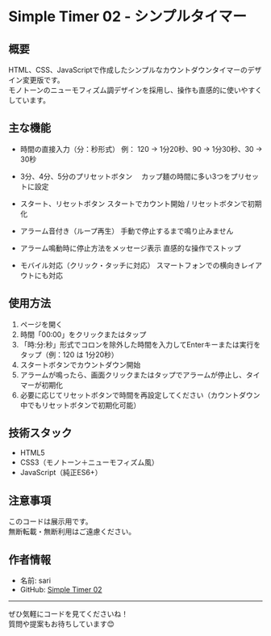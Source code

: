 # Simple Timer 02 - シンプルタイマー

## 概要
HTML、CSS、JavaScriptで作成したシンプルなカウントダウンタイマーのデザイン変更版です。  
モノトーンのニューモフィズム調デザインを採用し、操作も直感的に使いやすくしています。

## 主な機能

- 時間の直接入力（分：秒形式）
  例： 120 → 1分20秒、90 → 1分30秒、30 → 30秒
  
- 3分、4分、5分のプリセットボタン
　カップ麺の時間に多い3つをプリセットに設定

- スタート、リセットボタン
  スタートでカウント開始 / リセットボタンで初期化
  
- アラーム音付き（ループ再生）
  手動で停止するまで鳴り止みません
  
- アラーム鳴動時に停止方法をメッセージ表示
  直感的な操作でストップ
  
- モバイル対応（クリック・タッチに対応）
  スマートフォンでの横向きレイアウトにも対応


## 使用方法

1. ページを開く
2. 時間「00:00」をクリックまたはタップ
3. 「時:分:秒」形式でコロンを除外した時間を入力してEnterキーまたは実行をタップ（例：120 は 1分20秒）
4. スタートボタンでカウントダウン開始
5. アラームが鳴ったら、画面クリックまたはタップでアラームが停止し、タイマーが初期化
6. 必要に応じてリセットボタンで時間を再設定してください（カウントダウン中でもリセットボタンで初期化可能）


## 技術スタック
- HTML5
- CSS3（モノトーン＋ニューモフィズム風）
- JavaScript（純正ES6+）


## 注意事項
このコードは展示用です。  
無断転載・無断利用はご遠慮ください。

## 作者情報
- 名前: sari
- GitHub: [Simple Timer 02](https://github.com/saO-Ori/simple-timer_02/)

---

ぜひ気軽にコードを見てくださいね！  
質問や提案もお待ちしています😊

